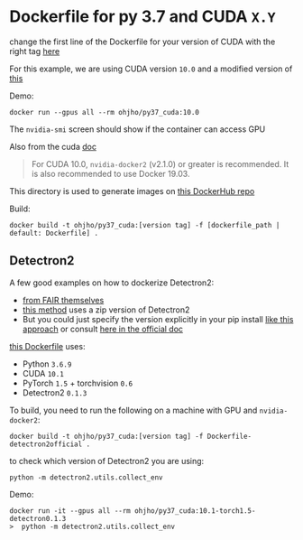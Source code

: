 # Dockerfile for py 3.7 and CUDA `X.Y`

change the first line of the Dockerfile for your version of CUDA with the right tag [here](https://hub.docker.com/r/nvidia/cuda/tags)

For this example, we are using CUDA version `10.0` and a modified version of [this](https://github.com/tiangolo/python-machine-learning-docker/tree/master/cuda9.1-python3.7)

Demo:
```
docker run --gpus all --rm ohjho/py37_cuda:10.0
```
The `nvidia-smi` screen should show if the container can access GPU

Also from the cuda [doc](https://hub.docker.com/r/nvidia/cuda)
> For CUDA 10.0, `nvidia-docker2` (v2.1.0) or greater is recommended. It is also recommended to use Docker 19.03.

This directory is used to generate images on [this DockerHub repo](https://hub.docker.com/repository/docker/ohjho/py37_cuda)

Build:
```
docker build -t ohjho/py37_cuda:[version tag] -f [dockerfile_path | default: Dockerfile] .
```

## Detectron2

A few good examples on how to dockerize Detectron2:
* [from FAIR themselves](https://github.com/facebookresearch/detectron2/tree/master/docker)
* [this method](https://github.com/mkang30/ImageDecomposer/blob/master/fastapi/Dockerfile) uses a zip version of Detectron2
* But you could just specify the version explicitly in your pip install [like this approach](https://github.com/gkswjdzz/ainized-detectron2/blob/7f9907b4e2381f26f269ebf20639019c791173b7/Dockerfile-gpu#L23) or consult [here in the official doc](https://detectron2.readthedocs.io/tutorials/install.html#install-pre-built-detectron2-linux-only)

[this Dockerfile](Dockerfile-detectron2official) uses:
* Python `3.6.9`
* CUDA `10.1`
* PyTorch `1.5` + torchvision `0.6`
* Detectron2 `0.1.3`

To build, you need to run the following on a machine with GPU and `nvidia-docker2`:
```
docker build -t ohjho/py37_cuda:[version tag] -f Dockerfile-detectron2official .
```

to check which version of Detectron2 you are using:
```
python -m detectron2.utils.collect_env
```
Demo:
```
docker run -it --gpus all --rm ohjho/py37_cuda:10.1-torch1.5-detectron0.1.3
>  python -m detectron2.utils.collect_env
```
